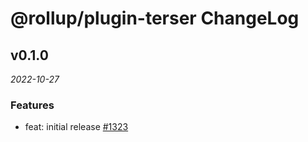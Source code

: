 # @rollup/plugin-terser ChangeLog

## v0.1.0

_2022-10-27_

### Features

- feat: initial release [#1323](https://github.com/rollup/plugins/pull/1323)

